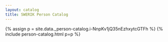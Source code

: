 ```yaml
---
layout: catalog
title: SWERIK Person Catalog
---
```

{% assign p = site.data._person-catalog.i-NnpKv1jQ35nEzhxytcGTFh %}
{% include person-catalog.html p=p %}

